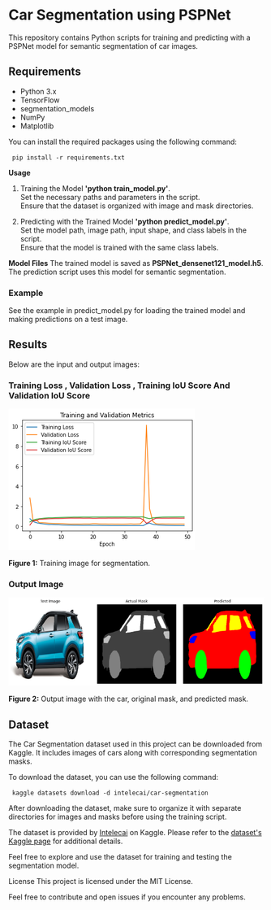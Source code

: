 
# Car Segmentation using PSPNet

This repository contains Python scripts for training and predicting with a PSPNet model for semantic segmentation of car images.

## Requirements

- Python 3.x
- TensorFlow
- segmentation_models
- NumPy
- Matplotlib

You can install the required packages using the following command:


	 pip install -r requirements.txt

**Usage**

 1. Training the Model **'python train_model.py'**.\
		 Set the necessary paths and parameters in the script.\
		Ensure that the dataset is organized with image and mask directories.
		
2. Predicting with the Trained Model **'python predict_model.py'**.\
Set the model path, image path, input shape, and class labels in the script.\
Ensure that the model is trained with the same class labels.

**Model Files**
The trained model is saved as **PSPNet_densenet121_model.h5**.
The prediction script uses this model for semantic segmentation.

### Example

See the example in predict_model.py for loading the trained model and making predictions on a test image.
## Results

Below are the input and output images:

### Training Loss , Validation Loss , Training IoU Score And Validation IoU Score

![Training Image](images/training_loss.png)

**Figure 1:** Training image for segmentation.

### Output Image

![Output Image](images/prediction_mask.png)

**Figure 2:** Output image with the car, original mask, and predicted mask.

## Dataset

The Car Segmentation dataset used in this project can be downloaded from Kaggle. It includes images of cars along with corresponding segmentation masks.

To download the dataset, you can use the following command:


	 kaggle datasets download -d intelecai/car-segmentation
After downloading the dataset, make sure to organize it with separate directories for images and masks before using the training script.

The dataset is provided by [Intelecai](https://www.kaggle.com/intelecai) on Kaggle. Please refer to the [dataset's Kaggle page](https://www.kaggle.com/datasets/intelecai/car-segmentation) for additional details.

Feel free to explore and use the dataset for training and testing the segmentation model.

License
This project is licensed under the MIT License.

Feel free to contribute and open issues if you encounter any problems.

